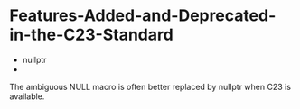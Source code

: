 # Features-Added-and-Deprecated-in-the-C23-Standard

* nullptr
* 
The ambiguous NULL macro is often better replaced by nullptr when C23 is available.
